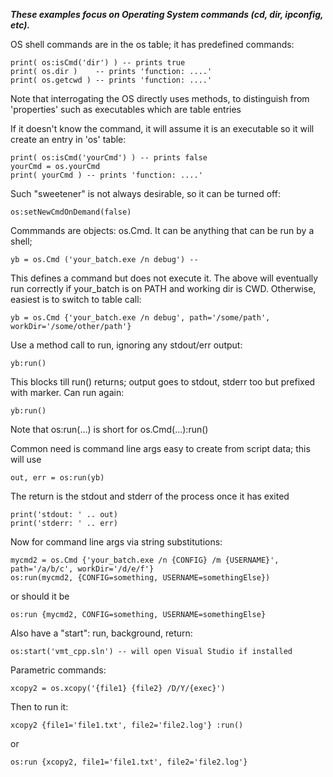 ***These examples focus on Operating System commands (cd, dir, ipconfig, etc).***

OS shell commands are in the os table; it has predefined commands:

    print( os:isCmd('dir') ) -- prints true
    print( os.dir )    -- prints 'function: ....'
    print( os.getcwd ) -- prints 'function: ....'

Note that interrogating the OS directly uses methods, to distinguish from 
'properties' such as executables which are table entries

If it doesn't know the command, it will assume it is an executable
so it will create an entry in 'os' table:

    print( os:isCmd('yourCmd') ) -- prints false
    yourCmd = os.yourCmd 
    print( yourCmd ) -- prints 'function: ....'

Such "sweetener" is not always desirable, so it can be turned off:

    os:setNewCmdOnDemand(false)


Commmands are objects: os.Cmd. It can be anything that can be run by a shell; 

    yb = os.Cmd ('your_batch.exe /n debug') -- 

This defines a command but does not execute it. The above will eventually run correctly if your_batch is on PATH and working dir is CWD. Otherwise, easiest is to switch to table call: 

    yb = os.Cmd {'your_batch.exe /n debug', path='/some/path', workDir='/some/other/path'}

Use a method call to run, ignoring any stdout/err output: 

    yb:run() 

This blocks till run() returns; output goes to stdout, stderr too but prefixed with marker. Can run again: 

    yb:run() 

Note that os:run(...) is short for os.Cmd(...):run()

Common need is command line args easy to create from script data; this will use 

    out, err = os:run(yb)

The return is the stdout and stderr of the process once it has exited

    print('stdout: ' .. out)
    print('stderr: ' .. err)

Now for command line args via string substitutions:

    mycmd2 = os.Cmd {'your_batch.exe /n {CONFIG} /m {USERNAME}', path='/a/b/c', workDir='/d/e/f'}
    os:run(mycmd2, {CONFIG=something, USERNAME=somethingElse})

or should it be 

    os:run {mycmd2, CONFIG=something, USERNAME=somethingElse}

Also have a "start": run, background, return:

    os:start('vmt_cpp.sln') -- will open Visual Studio if installed

Parametric commands: 

    xcopy2 = os.xcopy('{file1} {file2} /D/Y/{exec}')

Then to run it: 
 
    xcopy2 {file1='file1.txt', file2='file2.log'} :run()

or 

    os:run {xcopy2, file1='file1.txt', file2='file2.log'}
